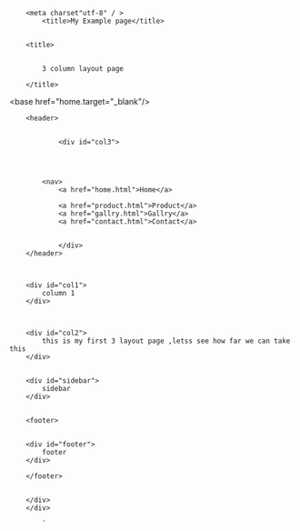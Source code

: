 <!DOCTYPE html
	<html lang=<"en">
<head>
    
  <div class="jumbotron text-center">

		<meta charset"utf-8" / >
			<title>My Example page</title>


		<title>
		

			3 column layout page
		
		</title>

<meta http-equiv="refresh" content="" /><base href="home.target="_blank"/>


<style type="text/css">
<!--


#col2{
             position:absolute;
             height: 530px;
             width: 769px;
             left: 210px;         
             top:  60px;
             background-color: #BBC;
}


#col3{
             position:absolute;
             height: 50px;
             width: 1200px;
             left: 1px;         
             top:  1px;
             background-color: #BBC;
}


#footer {
             position:absolute;
             left: 1px;
             top: 600px;
             width: 1363px;
             height: 100px;
             background-color: #BBC;
}

-->                   
</style>

		


</head>
  


<body>
		<div id="container">





		<header>
			

				<div id="col3">
				
				
		

			<nav>
				<a href="home.html">Home</a>

				<a href="product.html">Product</a>
				<a href="gallry.html">Gallry</a>
				<a href="contact.html">Contact</a>			


				</div>
		</header>



		<div id="col1">
			column 1
		</div>

		
		
		<div id="col2">
			this is my first 3 layout page ,letss see how far we can take this
		</div>

		
		<div id="sidebar">
			sidebar
		</div>
        
        	 
		<footer>

			
		<div id="footer">
			footer
		</div>

		</footer>                

		
		</div>
		</div>
		
			`                                                                                                                                                                                                                                                                                                                              
</body>

</html>	